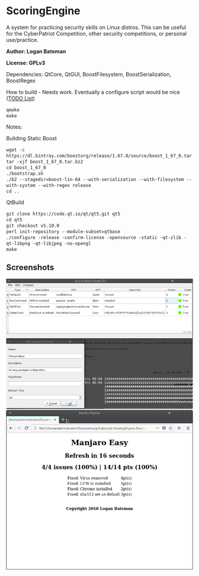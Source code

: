 # ScoringEngine
A system for practicing security skills on Linux distros. This can be useful for the CyberPatriot Competition, other security competitions, or personal use/practice.

**Author: Logan Bateman**

**License: GPLv3**

Dependencies: QtCore, QtGUI, BoostFilesystem, BoostSerialization, BoostRegex

How to build - Needs work. Eventually a configure script would be nice ([TODO List](docs/TODO.md))

```
qmake
make
```

Notes:

Building Static Boost
```
wget -c https://dl.bintray.com/boostorg/release/1.67.0/source/boost_1_67_0.tar.bz2
tar -xjf boost_1_67_0.tar.bz2
cd boost_1_67_0
./bootstrap.sh
./b2 --stagedir=boost-lin-64 --with-serialization --with-filesystem --with-system --with-regex release
cd ..
```

QtBuild
```
git clone https://code.qt.io/qt/qt5.git qt5
cd qt5
git checkout v5.10.0
perl init-repository --module-subset=qtbase
./configure -release -confirm-license -opensource -static -qt-zlib -qt-libpng -qt-libjpeg -no-opengl
make
```

## Screenshots
![Configuration Screenshot](configscreenshot.png?raw=true "Config Screenshot")
![Report Screenshot](scorereportscreenshot.png?raw=true "Report Screenshot")
